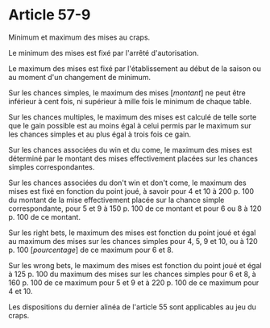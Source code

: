 # Article 57-9

Minimum et maximum des mises au craps.

Le minimum des mises est fixé par l'arrêté d'autorisation.

Le maximum des mises est fixé par l'établissement au début de la saison ou au moment d'un changement de minimum.

Sur les chances simples, le maximum des mises [*montant*] ne peut être inférieur à cent fois, ni supérieur à mille fois le minimum de chaque table.

Sur les chances multiples, le maximum des mises est calculé de telle sorte que le gain possible est au moins égal à celui permis par le maximum sur les chances simples et au plus égal à trois fois ce gain.

Sur les chances associées du win et du come, le maximum des mises est déterminé par le montant des mises effectivement placées sur les chances simples correspondantes.

Sur les chances associées du don't win et don't come, le maximum des mises est fixé en fonction du point joué, à savoir pour 4 et 10 à 200 p. 100 du montant de la mise effectivement placée sur la chance simple correspondante, pour 5 et 9 à 150 p. 100 de ce montant et pour 6 ou 8 à 120 p. 100 de ce montant.

Sur les right bets, le maximum des mises est fonction du point joué et égal au maximum des mises sur les chances simples pour 4, 5, 9 et 10, ou à 120 p. 100 [*pourcentage*] de ce maximum pour 6 et 8.

Sur les wrong bets, le maximum des mises est fonction du point joué et égal à 125 p. 100 du maximum des mises sur les chances simples pour 6 et 8, à 160 p. 100 de ce maximum pour 5 et 9 et à 220 p. 100 de ce maximum pour 4 et 10.

Les dispositions du dernier alinéa de l'article 55 sont applicables au jeu du craps.
